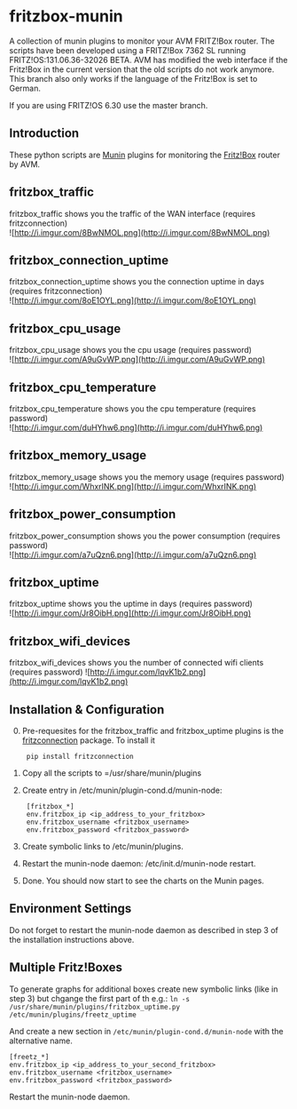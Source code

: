# fritzbox-munin
A collection of munin plugins to monitor your AVM FRITZ!Box router. The scripts have been developed using a 
FRITZ!Box 7362 SL running FRITZ!OS:131.06.36-32026 BETA. AVM has modified the web interface if the Fritz!Box 
in the current version that the old scripts do not work anymore. This branch also only works if the language 
of the Fritz!Box is set to German.

If you are using FRITZ!OS 6.30 use the master branch. 
 
## Introduction

   These python scripts are [Munin](http://munin-monitoring.org) plugins for monitoring the [Fritz!Box](http://avm.de/produkte/fritzbox/) router by AVM.

## fritzbox\_traffic

  fritzbox\_traffic shows you the traffic of the WAN interface (requires fritzconnection)  
  ![http://i.imgur.com/8BwNMOL.png](http://i.imgur.com/8BwNMOL.png)
  
## fritzbox\_connection\_uptime

  fritzbox\_connection\_uptime shows you the connection uptime in days (requires fritzconnection)  
  ![http://i.imgur.com/8oE1OYL.png](http://i.imgur.com/8oE1OYL.png)
  
## fritzbox\_cpu\_usage

  fritzbox\_cpu\_usage shows you the cpu usage (requires password)  
  ![http://i.imgur.com/A9uGvWP.png](http://i.imgur.com/A9uGvWP.png)

## fritzbox\_cpu\_temperature

  fritzbox\_cpu\_temperature shows you the cpu temperature (requires password)  
  ![http://i.imgur.com/duHYhw6.png](http://i.imgur.com/duHYhw6.png)
  
## fritzbox\_memory\_usage

  fritzbox\_memory\_usage shows you the memory usage (requires password)  
  ![http://i.imgur.com/WhxrINK.png](http://i.imgur.com/WhxrINK.png)

##  fritzbox\_power\_consumption

  fritzbox\_power\_consumption shows you the power consumption (requires password)  
  ![http://i.imgur.com/a7uQzn6.png](http://i.imgur.com/a7uQzn6.png)

## fritzbox\_uptime

  fritzbox\_uptime shows you the uptime in days (requires password)  
  ![http://i.imgur.com/Jr8OibH.png](http://i.imgur.com/Jr8OibH.png)

## fritzbox\_wifi\_devices

  fritzbox\_wifi\_devices shows you the number of connected wifi clients (requires password)
  ![http://i.imgur.com/lqvK1b2.png](http://i.imgur.com/lqvK1b2.png)
  

## Installation & Configuration 

0. Pre-requesites for the fritzbox\_traffic and fritzbox\_uptime plugins is the [fritzconnection](https://pypi.python.org/pypi/fritzconnection) package. To install it  
    
        pip install fritzconnection

1. Copy all the scripts to =/usr/share/munin/plugins
   
2. Create entry in /etc/munin/plugin-cond.d/munin-node:  
    
        [fritzbox_*]  
        env.fritzbox_ip <ip_address_to_your_fritzbox>  
        env.fritzbox_username <fritzbox_username>
        env.fritzbox_password <fritzbox_password>  

3. Create symbolic links to /etc/munin/plugins.

4. Restart the munin-node daemon: /etc/init.d/munin-node restart.

5. Done. You should now start to see the charts on the Munin pages.

## Environment Settings
  
  Do not forget to restart the munin-node daemon as described in step
  3 of the installation instructions above.

## Multiple Fritz!Boxes

  To generate graphs for additional boxes create new symbolic links (like in step 3) but chgange the first part of th
  e.g.: ```ln -s /usr/share/munin/plugins/fritzbox_uptime.py /etc/munin/plugins/freetz_uptime```

  And create a new section in ```/etc/munin/plugin-cond.d/munin-node``` with the alternative name.

```
[freetz_*]
env.fritzbox_ip <ip_address_to_your_second_fritzbox>
env.fritzbox_username <fritzbox_username>
env.fritzbox_password <fritzbox_password>
```

Restart the munin-node daemon.
